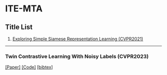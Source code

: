 # ITE-MTA

## Title List

1. [Exploring Simple Siamese Representation Learning (CVPR2021)](#exploring-simple-siamese-representation-learning-cvpr2021)


---
### Twin Contrastive Learning With Noisy Labels (CVPR2023)
[[Paper]](https://openaccess.thecvf.com/content/CVPR2023/papers/Huang_Twin_Contrastive_Learning_With_Noisy_Labels_CVPR_2023_paper.pdf)
[[Code]](https://github.com/Hzzone/TCL)
[[bibtex]](https://openaccess.thecvf.com/content/CVPR2023/html/Huang_Twin_Contrastive_Learning_With_Noisy_Labels_CVPR_2023_paper.html)
